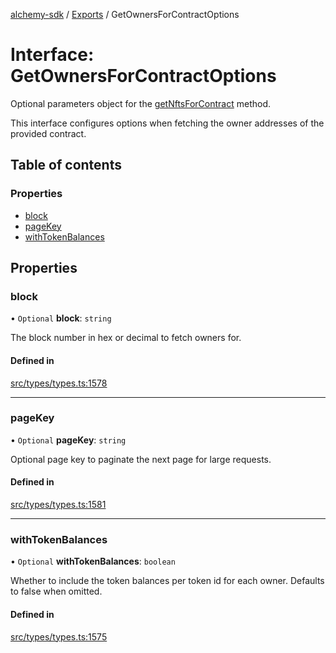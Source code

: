 [alchemy-sdk](../README.md) / [Exports](../modules.md) / GetOwnersForContractOptions

# Interface: GetOwnersForContractOptions

Optional parameters object for the [getNftsForContract](../classes/NftNamespace.md#getnftsforcontract) method.

This interface configures options when fetching the owner addresses of the
provided contract.

## Table of contents

### Properties

- [block](GetOwnersForContractOptions.md#block)
- [pageKey](GetOwnersForContractOptions.md#pagekey)
- [withTokenBalances](GetOwnersForContractOptions.md#withtokenbalances)

## Properties

### block

• `Optional` **block**: `string`

The block number in hex or decimal to fetch owners for.

#### Defined in

[src/types/types.ts:1578](https://github.com/alchemyplatform/alchemy-sdk-js/blob/905f87c/src/types/types.ts#L1578)

___

### pageKey

• `Optional` **pageKey**: `string`

Optional page key to paginate the next page for large requests.

#### Defined in

[src/types/types.ts:1581](https://github.com/alchemyplatform/alchemy-sdk-js/blob/905f87c/src/types/types.ts#L1581)

___

### withTokenBalances

• `Optional` **withTokenBalances**: `boolean`

Whether to include the token balances per token id for each owner. Defaults
to false when omitted.

#### Defined in

[src/types/types.ts:1575](https://github.com/alchemyplatform/alchemy-sdk-js/blob/905f87c/src/types/types.ts#L1575)
